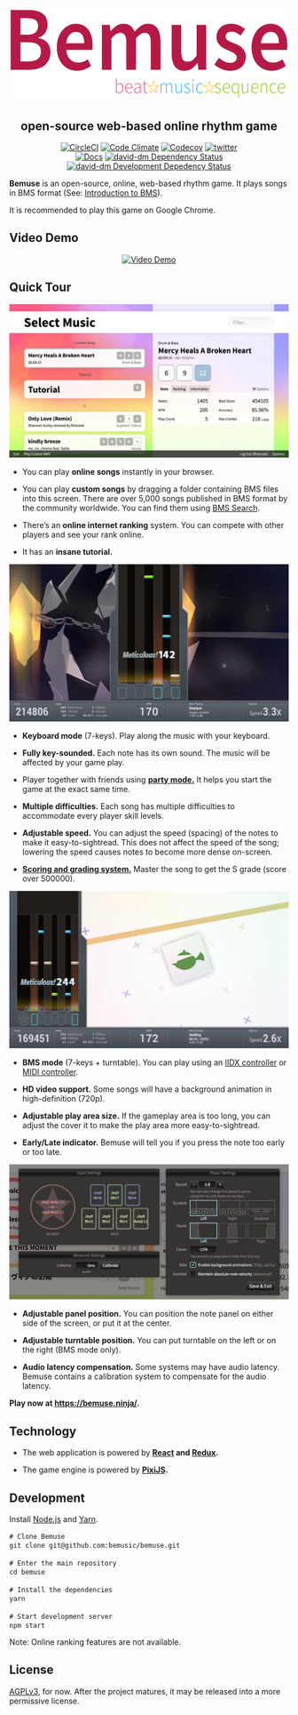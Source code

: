 <h1 align="center"><a href="https://bemuse.ninja/"><img src="website/static/img/logo.png" alt="Bemuse 〜beat☆music☆sequence〜" height="162" /></a></h1>

<h2 align="center">open-source web-based online rhythm game</h2>

<p align="center">
  <a href="https://circleci.com/gh/bemusic/bemuse"><img src="https://img.shields.io/circleci/project/bemusic/bemuse/master.svg?style=flat" alt="CircleCI"></a>
  <a href="https://codeclimate.com/github/bemusic/bemuse"><img src="https://img.shields.io/codeclimate/github/bemusic/bemuse.svg?style=flat" alt="Code Climate"></a>
  <a href="https://codecov.io/gh/bemusic/bemuse"><img src="https://codecov.io/gh/bemusic/bemuse/branch/master/graph/badge.svg" alt="Codecov" /></a>
  <a href="https://twitter.com/bemusegame"><img src="https://img.shields.io/badge/twitter-@bemusegame-blue.svg" alt="twitter" /></a>
  <br>
  <a href="https://bemuse.ninja/project"><img src="https://img.shields.io/badge/read%20the-docs-brightgreen.svg?style=flat" alt="Docs"></a>
  <a href="https://david-dm.org/bemusic/bemuse" title="Dependency status"><img src="https://david-dm.org/bemusic/bemuse.svg" alt="david-dm Dependency Status"></a>
  <a href="https://david-dm.org/bemusic/bemuse#info=devDependencies" title="devDependency status"><img src="https://david-dm.org/bemusic/bemuse/dev-status.svg" alt="david-dm Development Depedency Status"></a>
</p>

__Bemuse__ is an open-source, online, web-based rhythm game.
It plays songs in BMS format (See: [Introduction to BMS](https://www.youtube.com/watch?v=Guv1vRAKanY)).

It is recommended to play this game on Google Chrome.

## Video Demo

<p align="center">
  <a href="https://www.youtube.com/watch?v=EOgI37Myqvk"><img src="http://i.imgur.com/3sVRyGm.jpg" alt="Video Demo" width="754" /></a>
</p>

## Quick Tour

![Music selection](website/static/img/screenshots/music-select.jpg)

- You can play __online songs__ instantly in your browser.

- You can play __custom songs__ by dragging a folder containing BMS files into this screen. There are over 5,000 songs published in BMS format by the community worldwide. You can find them using [BMS Search](http://bmssearch.net/).

- There’s an __online internet ranking__ system. You can compete with other players and see your rank online.

- It has an __insane tutorial.__


![Gameplay](website/static/img/screenshots/gameplay-kbd.jpg)

- __Keyboard mode__ (7-keys). Play along the music with your keyboard.

- __Fully key-sounded.__ Each note has its own sound. The music will be affected by your game play.

- Player together with friends using [__party mode.__](https://www.youtube.com/watch?v=hiJzFRIhiiA) It helps you start the game at the exact same time.

- __Multiple difficulties.__ Each song has multiple difficulties to accommodate every player skill levels.

- __Adjustable speed.__ You can adjust the speed (spacing) of the notes to make it easy-to-sightread. This does not affect the speed of the song; lowering the speed causes notes to become more dense on-screen.

- [__Scoring and grading system.__](http://bemuse.readthedocs.io/en/latest/users/scoring-and-judgment.html) Master the song to get the S grade (score over 500000).


![Gameplay](website/static/img/screenshots/gameplay-bms.jpg)

- __BMS mode__ (7-keys + turntable). You can play using an [IIDX controller](https://www.youtube.com/watch?v=EOgI37Myqvk) or [MIDI controller](https://www.facebook.com/bemusegame/videos/985712734835136/).

- __HD video support.__ Some songs will have a background animation in high-definition (720p).

- __Adjustable play area size.__ If the gameplay area is too long, you can adjust the cover it to make the play area more easy-to-sightread.

- __Early/Late indicator.__ Bemuse will tell you if you press the note too early or too late.



![Options](website/static/img/screenshots/options.jpg)

- __Adjustable panel position.__ You can position the note panel on either side of the screen, or put it at the center.

- __Adjustable turntable position.__ You can put turntable on the left or on the right (BMS mode only).

- __Audio latency compensation.__ Some systems may have audio latency. Bemuse contains a calibration system to compensate for the audio latency.


__Play now at https://bemuse.ninja/.__


## Technology

- The web application is powered by __[React](https://facebook.github.io/react/) and [Redux](http://redux.js.org/).__

- The game engine is powered by __[PixiJS](http://www.pixijs.com/).__



## Development

Install [Node.js](https://nodejs.org/en/) and [Yarn](https://github.com/yarnpkg).

```
# Clone Bemuse
git clone git@github.com:bemusic/bemuse.git

# Enter the main repository
cd bemuse

# Install the dependencies
yarn

# Start development server
npm start
```

Note: Online ranking features are not available.



## License

[AGPLv3](LICENSE), for now.
After the project matures, it may be released into a more permissive license.

